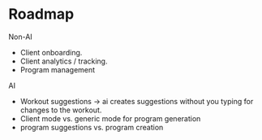 # Roadmap

Non-AI

- Client onboarding.
- Client analytics / tracking.
- Program management

AI

- Workout suggestions -> ai creates suggestions without you typing for changes to the workout.
- Client mode vs. generic mode for program generation
- program suggestions vs. program creation
